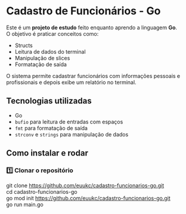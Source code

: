 #  Cadastro de Funcionários - Go

Este é um **projeto de estudo** feito enquanto aprendo a linguagem **Go**.  
O objetivo é praticar conceitos como:
- Structs
- Leitura de dados do terminal
- Manipulação de slices
- Formatação de saída

O sistema permite cadastrar funcionários com informações pessoais e profissionais e depois exibe um relatório no terminal.

##  Tecnologias utilizadas
- Go
- `bufio` para leitura de entradas com espaços
- `fmt` para formatação de saída
- `strconv` e `strings` para manipulação de dados

##  Como instalar e rodar

### 1️⃣ Clonar o repositório

git clone https://github.com/euukc/cadastro-funcionarios-go.git <br>
cd cadastro-funcionarios-go <br>
go mod init https://github.com/euukc/cadastro-funcionarios-go.git <br>
go run main.go <br>
